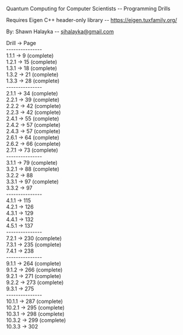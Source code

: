Quantum Computing for Computer Scientists -- Programming Drills

Requires Eigen C++ header-only library -- https://eigen.tuxfamily.org/

By: Shawn Halayka -- sjhalayka@gmail.com

Drill -> Page<br>
---------------<br>
1.1.1 -> 9 (complete)<br>
1.2.1 -> 15 (complete)<br>
1.3.1 -> 18 (complete)<br>
1.3.2 -> 21 (complete)<br>
1.3.3 -> 28 (complete)<br>
---------------<br>
2.1.1 -> 34 (complete)<br>
2.2.1 -> 39 (complete)<br>
2.2.2 -> 42 (complete)<br>
2.2.3 -> 42 (complete)<br>
2.4.1 -> 55 (complete)<br>
2.4.2 -> 57 (complete)<br>
2.4.3 -> 57 (complete)<br>
2.6.1 -> 64 (complete)<br>
2.6.2 -> 66 (complete)<br>
2.7.1 -> 73 (complete)<br>
---------------<br>
3.1.1 -> 79 (complete)<br>
3.2.1 -> 88 (complete)<br>
3.2.2 -> 88<br>
3.3.1 -> 97 (complete)<br>
3.3.2 -> 97<br>
---------------<br>
4.1.1 -> 115<br>
4.2.1 -> 126<br>
4.3.1 -> 129<br>
4.4.1 -> 132<br>
4.5.1 -> 137<br>
---------------<br>
7.2.1 -> 230 (complete)<br>
7.3.1 -> 235 (complete)<br>
7.4.1 -> 238<br>
---------------<br>
9.1.1 -> 264 (complete)<br>
9.1.2 -> 266 (complete)<br>
9.2.1 -> 271 (complete)<br>
9.2.2 -> 273 (complete)<br>
9.3.1 -> 275<br>
---------------<br>
10.1.1 -> 287 (complete)<br>
10.2.1 -> 295 (complete)<br>
10.3.1 -> 298 (complete)<br>
10.3.2 -> 299 (complete)<br>
10.3.3 -> 302<br>






